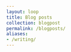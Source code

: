 ```yaml
---
layout: loop
title: Blog posts
collection: blogpost
permalink: /blogposts/
aliases: 
- /writing/
---
```

